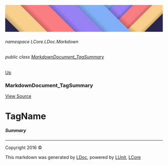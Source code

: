 ![](../Content/LDoc-banner-small.png "")

###### namespace LCore.LDoc.Markdown

###### public class [MarkdownDocument_TagSummary](MarkdownDocument_TagSummary.md)
[Up](MarkdownDocument_TagSummary.md)

### MarkdownDocument_TagSummary
[View Source](../Markdown/Generators/MarkdownDocument_TagSummary.cs)

# TagName

##### Summary




---

Copyright 2016 &copy; [](../../README.md) [](../../TableOfContents.md)

This markdown was generated by [LDoc](https://github.com/CodeSingularity/LDoc), powered by [LUnit](https://github.com/CodeSingularity/LUnit), [LCore](https://github.com/CodeSingularity/LCore)
